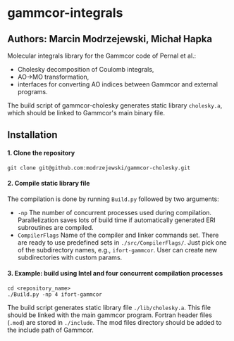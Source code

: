# gammcor-integrals
Authors: Marcin Modrzejewski, Michał Hapka
---

Molecular integrals library for the Gammcor code of Pernal et al.:
* Cholesky decomposition of Coulomb integrals,
* AO->MO transformation,
* interfaces for converting AO indices between Gammcor and external programs.

The build script of gammcor-cholesky generates static library `cholesky.a`, which should be linked to Gammcor's main binary file.

## Installation
#### 1. Clone the repository
```
git clone git@github.com:modrzejewski/gammcor-cholesky.git
```

#### 2. Compile static library file
The compilation is done by running `Build.py` followed by two arguments:
* `-np` The number of concurrent processes used during compilation. Parallelization saves lots of build time if automatically generated ERI subroutines are compiled.
* `CompilerFlags` Name of the compiler and linker commands set. There are ready to use predefined sets in `./src/CompilerFlags/`. Just pick one of the subdirectory names, e.g., `ifort-gammcor`. User can create new subdirectories with custom params.

#### 3. Example: build using Intel and four concurrent compilation processes

```
cd <repository_name>
./Build.py -np 4 ifort-gammcor
```

The build script generates static library file `./lib/cholesky.a`. This file should be linked with the main gammcor program. Fortran header files (`.mod`) are stored in `./include`. The mod files directory should be added to the include path of Gammcor.
